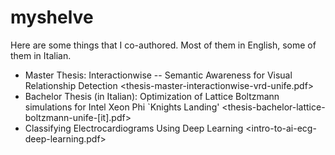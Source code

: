 # myshelve
Here are some things that I co-authored.
Most of them in English, some of them in Italian.

- Master Thesis: Interactionwise -- Semantic Awareness for Visual Relationship Detection <thesis-master-interactionwise-vrd-unife.pdf>
- Bachelor Thesis (in Italian): Optimization of Lattice Boltzmann simulations for Intel Xeon Phi `Knights Landing' <thesis-bachelor-lattice-boltzmann-unife-[it].pdf>
- Classifying Electrocardiograms Using Deep Learning <intro-to-ai-ecg-deep-learning.pdf>
